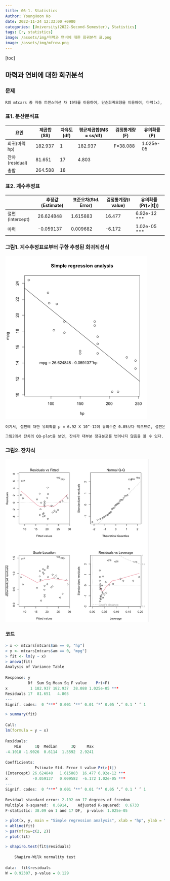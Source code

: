 ```yaml
---
title: 06-1. Statistics
Author: YoungHoon Ko
date: 2022-11-24 12:33:00 +0900
categories: [University(2022-Second-Semester), Statistics]
tags: [r, statistics]
image: /assets/img/마력과 연비에 대한 회귀분석 표.png
image: /assets/img/mfrow.png
---
```


[toc]

## 마력과 연비에 대한 회귀분석

### 문제

```markdown
R의 mtcars 중 자동 트랜스미션 차 19대를 이용하여, 단순회귀모형을 이용하여, 마력(x), 연비(y)를 어떻게 설명할 수 있는지 살펴보자.이때 `유의수준 0.05`를 사용한다. 표 1의 분산분석표에서 검정통계량 F=38.088에 대한 유의확률 $p=1.025 x 10^-5$이 유의수준 0.05보다 작으므로, 𝘏0 : 𝛃 = 0 또는 𝘏0 : 단순회귀모형이 유의하지 않다를 기각한다. 즉, 추정된 단순회귀모형이 적합하여 유의하다.모형의 결정계수가 `R^2 = 189.923/264.588 = 0.6914`이므로, 마력은 연비의 총변동 중 69.14를 설명한다.
```



### 표1. 분산분석표

| 요인           | 제곱합(SS) | 자유도(df) | 평균제곱합(MS = ss/df) | 검정통계량(F) | 유의확률(P) |
| -------------- | ---------- | ---------- | ---------------------- | ------------- | ----------- |
| 회귀(마력 hp)  | 182.937    | 1          | 182.937                | F=38.088      | 1.025e-05   |
| 잔차(residual) | 81.651     | 17         | 4.803                  |               |             |
| 총합           | 264.588    | 18         |                        |               |             |



### 표2. 계수추정표

|                 | 추정값(Estimate) | 표준오차(Std. Error) | 검정통계량(t value) | 유의확률(Pr(>\|t\|)) |
| --------------- | ---------------- | -------------------- | ------------------- | -------------------- |
| 절편(Intercept) | 26.624848        | 1.615883             | 16.477              | 6.92e-12 ***         |
| 마력            | -0.059137        | 0.009682             | -6.172              | 1.02e-05 ***         |



### 그림1. 계수추정표로부터 구한 추정된 회귀직선식

<img src="/assets/img/마력과 연비에 대한 회귀분석 표.png" alt="이미지" style="zoom:50%;" />

```markdown
여기서, 절편에 대한 유의확률 p = 6.92 X 10^-12이 유의수준 0.05보다 작으므로, 절편은 유의하다.기울기에 대한 유의확률 p = 1.02 x 10^-5이 유의수준 0.05보다 작으므로, 기울기가 유의하다. 즉, 마력이 연비에 유의하게 영향을 미치며, 마력이 1 증가하면, 연비가 0.05912(마일/갤런) 감소한다. 잔차의 표준오차는 `𝞭(hat) = √MSE = 2.192`이다.
```



```markdown
그림2에서 잔차의 QQ-plot을 보면, 잔차가 대부분 정규분포를 벗어나지 않음을 볼 수 있다. 잔차에 대한 샤피로의 정규성검정에서 유의확률 p = 0.1044이므로, 단순회귀모형의 정규성 가정이 성립함을 알 수 있다.
```

### 그림2. 잔차식

<img src="/assets/img/mfrow.png" alt="이미지" style="zoom:50%;" />



### 코드

```R
> x <- mtcars[mtcars$am == 0, "hp"]
> y <- mtcars[mtcars$am == 0, "mpg"]
> fit <- lm(y ~ x)
> anova(fit)
Analysis of Variance Table

Response: y
          Df  Sum Sq Mean Sq F value    Pr(>F)    
x          1 182.937 182.937  38.088 1.025e-05 ***
Residuals 17  81.651   4.803                      
---
Signif. codes:  0 ‘***’ 0.001 ‘**’ 0.01 ‘*’ 0.05 ‘.’ 0.1 ‘ ’ 1
```

```R
> summary(fit)

Call:
lm(formula = y ~ x)

Residuals:
    Min      1Q  Median      3Q     Max 
-4.1018 -1.9026  0.6114  1.5592  2.9241 

Coefficients:
             Estimate Std. Error t value Pr(>|t|)    
(Intercept) 26.624848   1.615883  16.477 6.92e-12 ***
x           -0.059137   0.009582  -6.172 1.02e-05 ***
---
Signif. codes:  0 ‘***’ 0.001 ‘**’ 0.01 ‘*’ 0.05 ‘.’ 0.1 ‘ ’ 1

Residual standard error: 2.192 on 17 degrees of freedom
Multiple R-squared:  0.6914,	Adjusted R-squared:  0.6733 
F-statistic: 38.09 on 1 and 17 DF,  p-value: 1.025e-05
```

```R
> plot(x, y, main = "Simple regression analysis", xlab = "hp", ylab = "mpg", text(130, 14, "mpg = 26.624848 - 0.059137*hp"))
> abline(fit)
> par(mfrow=c(2, 2))
> plot(fit)
```

```R
> shapiro.test(fit$residuals)

	Shapiro-Wilk normality test

data:  fit$residuals
W = 0.92307, p-value = 0.129
```

